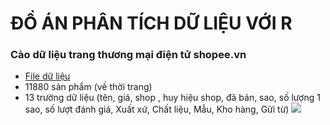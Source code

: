 # ĐỒ ÁN PHÂN TÍCH DỮ LIỆU VỚI R
### Cào dữ liệu trang thương mại điện tử shopee.vn 
- [File dữ liệu](https://github.com/PhanTheMinhChau/doanR-crawlwebpage/blob/main/data.csv)
- 11880 sản phẩm (về thời trang)
- 13 trường dữ liệu (tên, giá, shop , huy hiệu shop, đã bán, sao, số lượng 1 sao, số lượt đánh giá, Xuất xứ, Chất liệu, Mẫu, Kho hàng, Gửi từ)
![](https://komarev.com/ghpvc/?username=phantheminhchau1)

